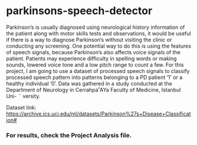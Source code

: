 # parkinsons-speech-detector

Parkinson’s is usually diagnosed using neurological history information of
the patient along with motor skills tests and observations, it would be useful if
there is a way to diagnose Parkinson’s without visiting the clinic or conducting
any screening. One potential way to do this is using the features of speech
signals, because Parkinson’s also affects voice signals of the patient. Patients
may experience difficulty in spelling words or making sounds, lowered voice tone
and a low pitch range to count a few. For this project, I am going to use a dataset of processed speech signals to
classify processed speech pattern into patterns belonging to a PD patient ’1’
or a healthy individual ’0’. Data was gathered in a study conducted at the
Department of Neurology in Cerrahpa˚AYa Faculty of Medicine, Istanbul Uni- ¨
versity.

Dataset link: https://archive.ics.uci.edu/ml/datasets/Parkinson%27s+Disease+Classification#

### For results, check the Project Analysis file.
